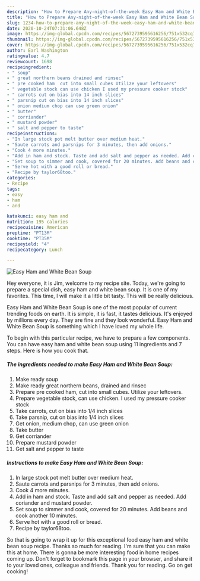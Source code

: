 ```yaml
---
description: "How to Prepare Any-night-of-the-week Easy Ham and White Bean Soup"
title: "How to Prepare Any-night-of-the-week Easy Ham and White Bean Soup"
slug: 1234-how-to-prepare-any-night-of-the-week-easy-ham-and-white-bean-soup
date: 2020-10-24T07:31:06.648Z
image: https://img-global.cpcdn.com/recipes/5672739595616256/751x532cq70/easy-ham-and-white-bean-soup-recipe-main-photo.jpg
thumbnail: https://img-global.cpcdn.com/recipes/5672739595616256/751x532cq70/easy-ham-and-white-bean-soup-recipe-main-photo.jpg
cover: https://img-global.cpcdn.com/recipes/5672739595616256/751x532cq70/easy-ham-and-white-bean-soup-recipe-main-photo.jpg
author: Earl Washington
ratingvalue: 4.7
reviewcount: 1698
recipeingredient:
- " soup"
- " great northern beans drained and rinsec"
- " pre cooked ham  cut into small cubes Utilize your leftovers"
- " vegetable stock can use chicken I used my pressure cooker stock"
- " carrots cut on bias into 14 inch slices"
- " parsnip cut on bias into 14 inch slices"
- " onion medium chop can use green onion"
- " butter"
- " corriander"
- " mustard powder"
- " salt and pepper to taste"
recipeinstructions:
- "In large stock pot melt butter over medium heat."
- "Saute carrots and parsnips for 3 minutes, then add onions."
- "Cook 4 more minutes."
- "Add in ham and stock. Taste and add salt and pepper as needed. Add coriander and mustard powder."
- "Set soup to simmer and cook, covered for 20 minutes. Add beans and cook another 10 minutes."
- "Serve hot with a good roll or bread."
- "Recipe by taylor68too."
categories:
- Recipe
tags:
- easy
- ham
- and

katakunci: easy ham and 
nutrition: 195 calories
recipecuisine: American
preptime: "PT13M"
cooktime: "PT35M"
recipeyield: "4"
recipecategory: Lunch

---
```



![Easy Ham and White Bean Soup](https://img-global.cpcdn.com/recipes/5672739595616256/751x532cq70/easy-ham-and-white-bean-soup-recipe-main-photo.jpg)

Hey everyone, it is Jim, welcome to my recipe site. Today, we're going to prepare a special dish, easy ham and white bean soup. It is one of my favorites. This time, I will make it a little bit tasty. This will be really delicious.



Easy Ham and White Bean Soup is one of the most popular of current trending foods on earth. It is simple, it is fast, it tastes delicious. It's enjoyed by millions every day. They are fine and they look wonderful. Easy Ham and White Bean Soup is something which I have loved my whole life.


To begin with this particular recipe, we have to prepare a few components. You can have easy ham and white bean soup using 11 ingredients and 7 steps. Here is how you cook that.

<!--inarticleads1-->

##### The ingredients needed to make Easy Ham and White Bean Soup:

1. Make ready  soup
1. Make ready  great northern beans, drained and rinsec
1. Prepare  pre cooked ham,  cut into small cubes. Utilize your leftovers.
1. Prepare  vegetable stock, can use chicken. I used my pressure cooker stock
1. Take  carrots, cut on bias into 1/4 inch slices
1. Take  parsnip, cut on bias into 1/4 inch slices
1. Get  onion, medium chop, can use green onion
1. Take  butter
1. Get  corriander
1. Prepare  mustard powder
1. Get  salt and pepper to taste




<!--inarticleads2-->

##### Instructions to make Easy Ham and White Bean Soup:

1. In large stock pot melt butter over medium heat.
1. Saute carrots and parsnips for 3 minutes, then add onions.
1. Cook 4 more minutes.
1. Add in ham and stock. Taste and add salt and pepper as needed. Add coriander and mustard powder.
1. Set soup to simmer and cook, covered for 20 minutes. Add beans and cook another 10 minutes.
1. Serve hot with a good roll or bread.
1. Recipe by taylor68too.




So that is going to wrap it up for this exceptional food easy ham and white bean soup recipe. Thanks so much for reading. I'm sure that you can make this at home. There is gonna be more interesting food in home recipes coming up. Don't forget to bookmark this page in your browser, and share it to your loved ones, colleague and friends. Thank you for reading. Go on get cooking!

